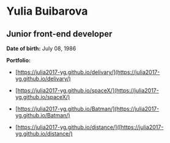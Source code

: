 # Yulia Buibarova

## Junior front-end developer

**Date of birth:** July 08, 1986

**Portfolio:**

+ [https://julia2017-yg.github.io/delivary/](https://julia2017-yg.github.io/delivary/)

+ [https://julia2017-yg.github.io/spaceX/](https://julia2017-yg.github.io/spaceX/)

+ [https://julia2017-yg.github.io/Batman/](https://julia2017-yg.github.io/Batman/)

+ [https://julia2017-yg.github.io/distance/]([https://julia2017-yg.github.io/distance/)